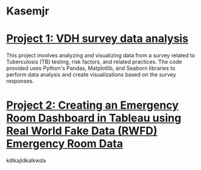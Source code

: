 # Kasemjr
# [Project 1: VDH survey data analysis](https://github.com/Jrkasem/AK_healtcare_data_portfolio/blob/main/AK%20VDH%20survey%20dataanylsis.ipynb)
This project involves analyzing and visualizing data from a survey related to Tuberculosis (TB) testing, risk factors, and related practices. The code provided uses Python's Pandas, Matplotlib, and Seaborn libraries to perform data analysis and create visualizations based on the survey responses.

# [Project 2: Creating an Emergency Room Dashboard in Tableau using Real World Fake Data (RWFD) Emergency Room Data](https://public.tableau.com/app/profile/ahmed.kasim/viz/AhmedsErvisitDashboard/Dashboard1)
kdlkajldkalkwda
